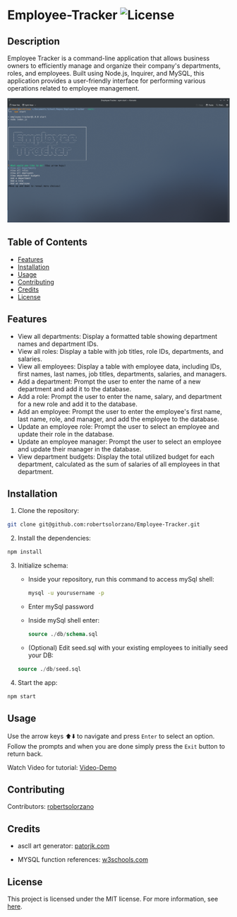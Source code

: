 # Employee-Tracker ![License](https://img.shields.io/badge/License-MIT-blue.svg) 

## Description

Employee Tracker is a command-line application that allows business owners to efficiently manage and organize their company's departments, roles, and employees. Built using Node.js, Inquirer, and MySQL, this application provides a user-friendly interface for performing various operations related to employee management.

![preview-image](/public/images/preview.png)

## Table of Contents
- [Features](#features)
- [Installation](#installation)
- [Usage](#usage)
- [Contributing](#contributing)
- [Credits](#credits)
- [License](#license)

## Features

- View all departments: Display a formatted table showing department names and department IDs.
- View all roles: Display a table with job titles, role IDs, departments, and salaries.
- View all employees: Display a table with employee data, including IDs, first names, last names, job titles, departments, salaries, and managers.
- Add a department: Prompt the user to enter the name of a new department and add it to the database.
- Add a role: Prompt the user to enter the name, salary, and department for a new role and add it to the database.
- Add an employee: Prompt the user to enter the employee's first name, last name, role, and manager, and add the employee to the database.
- Update an employee role: Prompt the user to select an employee and update their role in the database.
- Update an employee manager: Prompt the user to select an employee and update their manager in the database.
- View department budgets: Display the total utilized budget for each department, calculated as the sum of salaries of all employees in that department.


## Installation

1. Clone the repository:
```bash
git clone git@github.com:robertsolorzano/Employee-Tracker.git
```

2. Install the dependencies:
```bash
npm install
```

3. Initialize schema:
    - Inside your repository, run this command to access mySql shell: 
        ```bash
        mysql -u yourusername -p
        ```
    - Enter mySql password
    - Inside mySql shell enter: 
        ```sql
        source ./db/schema.sql
        ```

    - (Optional) Edit seed.sql with your existing employees to initially seed your DB:
    ```sql
    source ./db/seed.sql
    ```


4. Start the app: 
```bash
npm start
```

## Usage

Use the arrow keys ⬆️⬇️ to navigate and press `Enter` to select an option. Follow the prompts and when you are done simply press the `Exit` button to return back. 

Watch Video for tutorial: [Video-Demo](https://www.youtube.com/watch?v=okZLgGoL3FU&ab_channel=robethius)

## Contributing

Contributors: [robertsolorzano](https://github.com/robertsolorzano)

## Credits

- ascII art generator:
[patorjk.com](https://patorjk.com/software/taag/#p=display&h=3&v=3&f=Soft&t=Employee%20%0ATracker)

- MYSQL function references: 
[w3schools.com](https://www.w3schools.com/sql/sql_ref_mysql.asp)

## License

This project is licensed under the MIT license. For more information, see [here](https://opensource.org/licenses/MIT).
  


